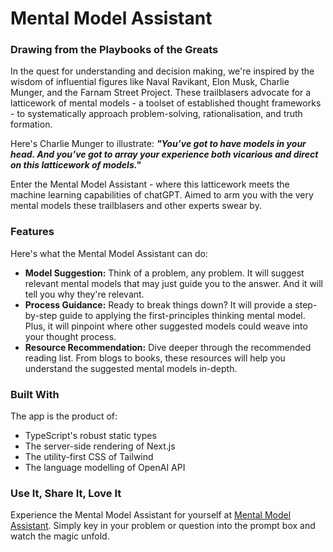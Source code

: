 # Mental Model Assistant

### Drawing from the Playbooks of the Greats

In the quest for understanding and decision making, we're inspired by the wisdom of influential figures like Naval Ravikant, Elon Musk, Charlie Munger, and the Farnam Street Project. These trailblasers advocate for a latticework of mental models - a toolset of established thought frameworks - to systematically approach problem-solving, rationalisation, and truth formation.

Here's Charlie Munger to illustrate: ***"You’ve got to have models in your head. And you’ve got to array your experience both vicarious and direct on this latticework of models."***

Enter the Mental Model Assistant - where this latticework meets the machine learning capabilities of chatGPT. Aimed to arm you with the very mental models these trailblasers and other experts swear by.

### Features

Here's what the Mental Model Assistant can do:

- **Model Suggestion:** Think of a problem, any problem. It will suggest relevant mental models that may just guide you to the answer. And it will tell you why they're relevant.
- **Process Guidance:** Ready to break things down? It will provide a step-by-step guide to applying the first-principles thinking mental model. Plus, it will pinpoint where other suggested models could weave into your thought process.
- **Resource Recommendation:** Dive deeper through the recommended reading list. From blogs to books, these resources will help you understand the suggested mental models in-depth.

### Built With

The app is the product of:

- TypeScript's robust static types
- The server-side rendering of Next.js
- The utility-first CSS of Tailwind
- The language modelling of OpenAI API

### Use It, Share It, Love It

Experience the Mental Model Assistant for yourself at [Mental Model Assistant](...). Simply key in your problem or question into the prompt box and watch the magic unfold.

